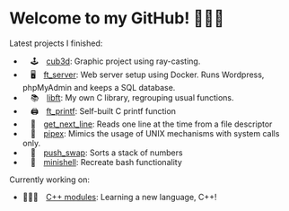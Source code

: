 # Welcome to my GitHub! 🙋🏼‍♀️

Latest projects I finished:
-  🕹 [cub3d](https://github.com/mariadaan/cub3d): Graphic project using ray-casting.
-  🖥 [ft_server](https://github.com/mariadaan/ft_server): Web server setup using Docker. Runs Wordpress, phpMyAdmin and keeps a SQL database.
-  📚 [libft](https://github.com/mariadaan/libft): My own C library, regrouping usual functions.
-  🖨 [ft_printf](https://github.com/mariadaan/ft_printf): Self-built C printf function
-  📄 [get_next_line](https://github.com/mariadaan/get_next_line): Reads one line at the time from a file descriptor
-  🍴 [pipex](https://github.com/mariadaan/pipex): Mimics the usage of UNIX mechanisms with system calls only.
-  🔢 [push_swap](https://github.com/mariadaan/push_swap): Sorts a stack of numbers
-  🐚 [minishell](https://github.com/mariadaan/mini-shell): Recreate bash functionality

Currently working on:
- 👩🏼‍💻 [C++ modules](https://github.com/mariadaan/CPP_modules): Learning a new language, C++!

<!-- <p>&nbsp;<img align="center" src="https://github-readme-stats.vercel.app/api?username=mariadaan&show_icons=true&locale=en" alt="mariadaan" /></p> -->
